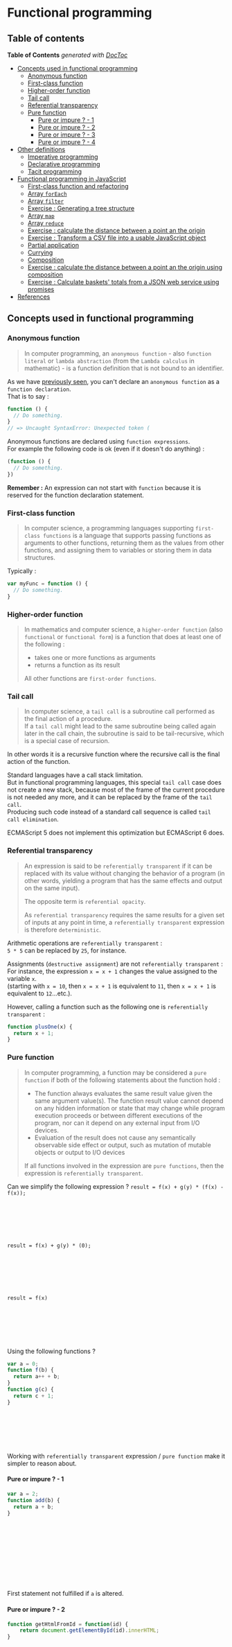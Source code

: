 # Functional programming

## Table of contents

<!-- START doctoc generated TOC please keep comment here to allow auto update -->
<!-- DON'T EDIT THIS SECTION, INSTEAD RE-RUN doctoc TO UPDATE -->
**Table of Contents**  *generated with [DocToc](https://github.com/thlorenz/doctoc)*

- [Concepts used in functional programming](#concepts-used-in-functional-programming)
  - [Anonymous function](#anonymous-function)
  - [First-class function](#first-class-function)
  - [Higher-order function](#higher-order-function)
  - [Tail call](#tail-call)
  - [Referential transparency](#referential-transparency)
  - [Pure function](#pure-function)
    - [Pure or impure ? - 1](#pure-or-impure----1)
    - [Pure or impure ? - 2](#pure-or-impure----2)
    - [Pure or impure ? - 3](#pure-or-impure----3)
    - [Pure or impure ? - 4](#pure-or-impure----4)
- [Other definitions](#other-definitions)
  - [Imperative programming](#imperative-programming)
  - [Declarative programming](#declarative-programming)
  - [Tacit programming](#tacit-programming)
- [Functional programming in JavaScript](#functional-programming-in-javascript)
  - [First-class function and refactoring](#first-class-function-and-refactoring)
  - [Array `forEach`](#array-foreach)
  - [Array `filter`](#array-filter)
  - [Exercise : Generating a tree structure](#exercise--generating-a-tree-structure)
  - [Array `map`](#array-map)
  - [Array `reduce`](#array-reduce)
  - [Exercise : calculate the distance between a point an the origin](#exercise--calculate-the-distance-between-a-point-an-the-origin)
  - [Exercise : Transform a CSV file into a usable JavaScript object](#exercise--transform-a-csv-file-into-a-usable-javascript-object)
  - [Partial application](#partial-application)
  - [Currying](#currying)
  - [Composition](#composition)
  - [Exercise : calculate the distance between a point an the origin using composition](#exercise--calculate-the-distance-between-a-point-an-the-origin-using-composition)
  - [Exercise : Calculate baskets' totals from a JSON web service using promises](#exercise--calculate-baskets-totals-from-a-json-web-service-using-promises)
- [References](#references)

<!-- END doctoc generated TOC please keep comment here to allow auto update -->

## Concepts used in functional programming

### Anonymous function

> In computer programming, an `anonymous function` - also `function literal` or `lambda abstraction` (from the `Lambda calculus` in mathematic) - is a function definition that is not bound to an identifier.

As we have [previously seen](https://github.com/tonai/Lightning-talks/blob/master/JavaScript/01_Vanilla/03_Functions-and-Scope.md), you can't declare an `anonymous function` as a `function declaration`.  
That is to say :
```JavaScript
function () {
  // Do something.
}
// => Uncaught SyntaxError: Unexpected token (
```

Anonymous functions are declared using `function expressions`.  
For example the following code is ok (even if it doesn't do anything) :
```JavaScript
(function () {
  // Do something.
})
```

**Remember :** An expression can not start with `function` because it is reserved for the function declaration statement.

### First-class function

> In computer science, a programming languages supporting `first-class functions` is a language that supports passing functions as arguments to other functions, returning them as the values from other functions, and assigning them to variables or storing them in data structures.

Typically :
```JavaScript
var myFunc = function () {
  // Do something.
}
```

### Higher-order function

> In mathematics and computer science, a `higher-order function` (also `functional` or `functional form`) is a function that does at least one of the following :
> * takes one or more functions as arguments
> * returns a function as its result
>
> All other functions are `first-order functions`.

### Tail call

> In computer science, a `tail call` is a subroutine call performed as the final action of a procedure.  
> If a `tail call` might lead to the same subroutine being called again later in the call chain, the subroutine is said to be tail-recursive, which is a special case of recursion.

In other words it is a recursive function where the recursive call is the final action of the function.

Standard languages have a call stack limitation.  
But in functional programming languages, this special `tail call` case does not create a new stack, because most of the frame of the current procedure is not needed any more, and it can be replaced by the frame of the `tail call`.  
Producing such code instead of a standard call sequence is called `tail call elimination`.

ECMAScript 5 does not implement this optimization but ECMAScript 6 does.

### Referential transparency

> An expression is said to be `referentially transparent` if it can be replaced with its value without changing the behavior of a program (in other words, yielding a program that has the same effects and output on the same input).
>
> The opposite term is `referential opacity`.
>
> As `referential transparency` requires the same results for a given set of inputs at any point in time, a `referentially transparent` expression is therefore `deterministic`.

Arithmetic operations are `referentially transparent` :  
`5 * 5` can be replaced by `25`, for instance.

Assignments (`destructive assignment`) are not `referentially transparent` :  
For instance, the expression `x = x + 1` changes the value assigned to the variable `x`.  
(starting with `x = 10`, then `x = x + 1` is equivalent to `11`, then `x = x + 1` is equivalent to `12`...etc.).

However, calling a function such as the following one is `referentially transparent` :
```JavaScript
function plusOne(x) {
  return x + 1;
}
```

### Pure function

> In computer programming, a function may be considered a `pure function` if both of the following statements about the function hold :
> * The function always evaluates the same result value given the same argument value(s). The function result value cannot depend on any hidden information or state that may change while program execution proceeds or between different executions of the program, nor can it depend on any external input from I/O devices.
> * Evaluation of the result does not cause any semantically observable side effect or output, such as mutation of mutable objects or output to I/O devices
>
> If all functions involved in the expression are `pure functions`, then the expression is `referentially transparent`.  

Can we simplify the following expression ?
`result = f(x) + g(y) * (f(x) - f(x));`

&nbsp;

&nbsp;

&nbsp;

`result = f(x) + g(y) * (0);`

&nbsp;

&nbsp;

&nbsp;

`result = f(x)`

&nbsp;

&nbsp;

&nbsp;

Using the following functions ?
```JavaScript
var a = 0;
function f(b) {
  return a++ + b;
}
function g(c) {
  return c + 1;
}
```

&nbsp;

&nbsp;

&nbsp;

Working with `referentially transparent` expression / `pure function` make it simpler to reason about.

#### Pure or impure ? - 1

```JavaScript
var a = 2;
function add(b) {
  return a + b;
}
```

&nbsp;

&nbsp;

&nbsp;

&nbsp;

&nbsp;

First statement not fulfilled if `a` is altered.

#### Pure or impure ? - 2

```JavaScript
function getHtmlFromId = function(id) {
    return document.getElementById(id).innerHTML;
}
```

&nbsp;

&nbsp;

&nbsp;

&nbsp;

&nbsp;

First statement not fulfilled : DOM can altered.

#### Pure or impure ? - 3

```JavaScript
function add(a, b) {
  console.log(a, b);
  return a + b;
}
```

&nbsp;

&nbsp;

&nbsp;

&nbsp;

&nbsp;

Second statement not fulfilled : output to console.

#### Pure or impure ? - 4

```JavaScript
function append(a) {
  a.push(null);
  return a;
}
```

&nbsp;

&nbsp;

&nbsp;

&nbsp;

&nbsp;

Second statement not fulfilled : the parameter `a` is altered by the `push` method.

## Other definitions

### Imperative programming

> In computer science, `imperative programming` is a `programming paradigm` - a style of building the structure and elements of computer programs - that uses statements (instructions) that change a program's state.
>
> Imperative programming focuses on describing **how** a program operates.

Example => print numbers from 0 to 9 :
```JavaScript
for (var i = 0; i < 10; i++) {
  console.log(i);
}
```

### Declarative programming

> In computer science, `declarative programming` is a `programming paradigm` that expresses the logic of a computation without describing its control flow.

For example SQL is a declarative programming language.  
You don't describe **how** the query should be parsed or executed.

### Tacit programming

> `Tacit programming`, also called `point-free programming`, is a `programming paradigm` in which function definitions do not identify the arguments (or "points") on which they operate.  
> Instead the definitions merely **compose** other functions, among which are `combinators` - `higher-order functions` that uses only function application and earlier defined `combinators` to define a result from its arguments - that manipulate the arguments.

In other words it is the style of programming functions where the parameter is not mentioned.  
UNIX scripting uses this paradigm with pipes.

Example => count distinct URL containing `google` in Apache access log :
```shell
cat access.log | cut -d " " -f 7 | grep 'google' | uniq | wc -l
```

You can create a new "function" for this specific need :
```shell
alias countGoogle='cut -d " " -f 7 | grep 'google' | uniq | wc -l'
cat access.log | countGoogle
```

`countGoogle` is a `tacit or point-free composition`.

## Functional programming in JavaScript

### First-class function and refactoring

Imagine the following code :
```JavaScript
var unicornEl = document.getElementById('unicorn');
unicornEl.className += ' is-magic';
spin(unicornEl);

var fairyEl = document.getElementById('fairy');
fairyEl.className += ' is-magic';
sparkle(fairyEl);

var kittenEl = document.getElementById('kitten');
kittenEl.className += ' is-magic';
rainbowTrail(kittenEl);
```

It can clearly be re-factored using this kind of function :
```JavaScript
function addMagic(id, effect) {
  var element = document.getElementById(id);
  element.className += ' is-magic';
  effect(element);
}
```

And then call it :
```JavaScript
addMagic('unicorn', spin);
addMagic('fairy', sparkle);
addMagic('kitten', rainbow);
```

### Array `forEach`

But now, what if we need to call the `addMagic` function successively a lot of time ?  
We can use an array and iterate through like this :
```JavaScript
var magicalArray = [
  {id: 'unicorn', effect: spin},
  {id: 'fairy',   effect: sparkle},
  {id: 'kitten',  effect: rainbow},
  // [...]
];
for (var i = 0; i < magicalArray.length; i++) {
  addMagic(magicalArray[i].id, magicalArray[i].effect);
}
```

And what if we need to pass more data for each element in the array ? (like the class name...etc.)

Let's rework our `addMagic` function so that it can be called with a simple (and extensible) argument :
```JavaScript
function addMagic(obj) {
  var element = document.getElementById(obj.id);
  element.className += ' ' + obj.className;
  effect(obj.element);
}
```

```JavaScript
for (var i = 0; i < magicalArray.length; i++) {
  addMagic(magicalArray[i]);
}
```

Iterating over an array is a really common feature that we can make a function for that (an `higher-order function`) :
```JavaScript
function forEach (func, array) {
  for (var i = 0; i < array.length; i++) {
    func(array[i]);
  }
}
```

Now it becomes :
```JavaScript
var magicalArray = [
  {id: 'unicorn', effect: spin    , className: 'is-magic'},
  {id: 'fairy',   effect: sparkle , className: 'is-magic'},
  {id: 'kitten',  effect: rainbow , className: 'is-magic'},
  // [...]
];

forEach(addMagic, magicalArray);
```

Iterating over an array is so a common feature that is included in the language itself since [ECMAScript 5 (> IE8)](http://kangax.github.io/compat-table/es5/#test-Array_methods_Array.prototype.forEach) :
```JavaScript
magicalArray.forEach(addMagic);
```

The callback passed to `forEach` will get the element itself as the first argument and the element's index in the array as the second argument.

We have now transformed the code from an `imperative style` to a `declarative style`.  
We also make are code more composable.  
Convinced ? Let's continue.

### Array `filter`

Let's imagine we have the following data :
```JavaScript
var animals = [
  {species: 'dog', name: 'Pongo'},
  {species: 'cat', name: 'Duchesse'},
  {species: 'cat', name: 'Thomas O\'Malley'},
  {species: 'dog', name: 'Perdita'},
  {species: 'dog', name: 'Lucky'},
  {species: 'cat', name: 'Berlioz'},
  {species: 'cat', name: 'Toulouse'},
];
```

And we only want the dogs.  
Let's do it in the `imperative style` :
```JavaScript
var dogs = [];
for (var i = 0; i < animals.length; i++) {
  if (animals[i].species === 'dog') {
    dogs.push(animals[i]);
  }
}
```

Now use the `filter` function :
```JavaScript
var dogs = animals.filter(function(animal) {
  return animal.species === 'dog';
});
```

Advantages ?

1. It is a shorter syntax (less code means less bug)
2. We have decoupled the filtering functionality from the test

Let's write it a little bit different :
```JavaScript
var isDog = function(animal) {
  return animal.species === 'dog';
};
var dogs = animals.filter(isDog);
```

The `isDog` function can be easily reused and is only doing what its name says.  
`isDog` is a pure function !

### Exercise : Generating a tree structure

Imagine the following data :
```JavaScript
var menuItems = [
  {id: 1, parent: null, title: 'root'},
  {id: 2, parent: 1, title: 'Menu 1'},
  {id: 3, parent: 1, title: 'Menu 2'},
  {id: 4, parent: 2, title: 'Menu 1/1'},
  {id: 5, parent: 2, title: 'Menu 1/2'},
  {id: 6, parent: 3, title: 'Menu 2/1'},
  {id: 7, parent: 3, title: 'Menu 2/2'}
];
```

Desired format :
```JavaScript
var tree = {
  'root': {
    'Menu 1': {
      'Menu 1/1': {},
      'Menu 1/2': {}
    },
    'Menu 2': {
      'Menu 2/1': {},
      'Menu 2/2': {}
    }
  }
};
```

Create a recursive function for generating the desired tree structure.

&nbsp;

&nbsp;

&nbsp;

&nbsp;

&nbsp;

Solution :
```JavaScript
function makeTree(flatList, parentId) {
  var tree = {};
  flatList
    .filter(function(item){
      return item.parent === parentId;
    })
    .forEach(function(item){
      tree[item.title] = makeTree(flatList, item.id);
    });
  return tree;
}

var tree = makeTree(menuItems, null);
```

### Array `map`

`map` allow us to iterate through each items in a array and return a new array of the same length where each items have been mapped with the given function.

Let's say we only want the name of the animals :
```JavaScript
var names = animals.map(function(animal) {
  return animal.name;
});
```

### Array `reduce`

`reduce` is a "swiss army knife" function you can use on an array and get a transformation of that array.

Let's say we want to get the total number of characters in the animal names :
```JavaScript
var total = animals.reduce(function(previousReturnValue, animal) {
  return previousReturnValue + animal.name.length;
}, 0);
```

`reduce` take 2 arguments, the second one being the initial value of the iteration.

The callback for reduce will get the return value from the previous iteration as the first argument.  
It will be equal to the initial value at the first iteration.

You can the following code to see what is happening :
```JavaScript
var total = animals.reduce(function(previousReturnValue, animal) {
  console.log(previousReturnValue);
  return previousReturnValue + animal.name.length;
}, 0);
```

### Exercise : calculate the distance between a point an the origin

Imagine the following object :
```JavaScript
var point = {
  x: 2,
  y: 3,
  z: 5,
  toString: function() {
    return '(' + this.x + ';' + this.y + ';' + this.z + ')';
  }
};
```

The mathematic formula needed is :
```JavaScript
d=√(x²+y²+z²)
```

Now create a function that will calculate the distance for the given object.

&nbsp;

&nbsp;

&nbsp;

&nbsp;

&nbsp;

Solution :
```JavaScript
var _ = require('lodash');

var distance = function(point) {
  var value = _.values(point)
    .filter(function(coordinate){
      return typeof coordinate == 'number';
    })
    .map(function(coordinate) {
      return coordinate * coordinate;
    })
    .reduce(function(previousReturnValue, coordinate){
      return previousReturnValue + coordinate;
    }, 0);
  return Math.sqrt(value);
};
```

Now use ES6 arrow function.

&nbsp;

&nbsp;

&nbsp;

&nbsp;

&nbsp;

Solution :
```JavaScript
var _ = require('lodash');
var distance = function(point) {
  var value = _.values(point)
    .filter(x => typeof x == 'number')
    .map(x => x * x)
    .reduce((a, b) => a + b, 0);
  return Math.sqrt(value);
};
```

Do you see the power ?  
ES6 arrow function syntax perfectly suits with functional programming.

### Exercise : Transform a CSV file into a usable JavaScript object

CSV input file `03_input.csv` :
```CSV
John,Doe,Jacket,70,1
John,Doe,Socks,10,2
Nikita,Smith,Dress,50,1
Nikita,Smith,Tights,10,3
Nikita,Smith,Shoe,90,1
```

JavaScript desired output :
```JavaScript
var output = {
  'John Doe': [
    {name: "Jacket", price: 70, quantity: 1},
    {name: "Socks", price: 10, quantity: 2}
  ],
  'Nikita Smith': [
    {name: "Dress", price: 50, quantity: 1},
    {name: "Tights", price: 10, quantity: 3},
    {name: "Shoe", price: 90, quantity: 1}
  ]
};
```

&nbsp;

&nbsp;

&nbsp;

&nbsp;

&nbsp;

Solution :
```JavaScript
var fs = require('fs');

var output = fs.readFileSync('01_input.csv', 'utf8')
  .trim()
  .split('\n')
  .map(line => line.split(','))
  .reduce((customers, line) => {
    var name = line[0] + ' ' + line[1];
    customers[name] = customers[name] || [];
    customers[name].push({
      name: line[2],
      price: line[3],
      quantity: line[4],
    });
    return customers;
  }, {});

console.log(JSON.stringify(output, null, 2));
```

### Partial application

> In computer science, `partial application` (or `partial function application`) refers to the process of fixing a number of arguments to a function, producing another function of smaller arity.

Imagine the following HTML code :
```HTML
<div>
  <button class="toggle">Toggle button</button>
  <div class="content">
    Lorem ipsum...
  </div>
</div>
```

And the following event listener :
```JavaScript
var toggle = function() {
  var target = document.getElementsByClassName('content')[0];
  var className = 'hidden';
  target.classList.toggle(className);
};
```

Binded to the DOM element :
```JavaScript
var trigger = document.getElementsByClassName('toggle')[0];
trigger.addEventListener('click', toggle);
```

[CodePen example](http://codepen.io/tonai/pen/mPbNzX).

Now what if we want to create a show and a hide button ?
```HTML
<div>
  <button class="toggle">Toggle button</button>
  <button class="show">Show button</button>
  <button class="hide">Hide button</button>
  <div class="content">
    Lorem ipsum...
  </div>
</div>
```

```JavaScript
var trigger = document.getElementsByClassName('toggle')[0];
trigger.addEventListener('click', toggle);
var trigger = document.getElementsByClassName('show')[0];
trigger.addEventListener('click', open);
var trigger = document.getElementsByClassName('hide')[0];
trigger.addEventListener('click', close);
```

We can create a separate `show` and `hide` functions and call them into the `toggle` function :
```JavaScript
var show = function() {
  var target = document.getElementsByClassName('content')[0];
  var className = 'hidden';
  target.classList.remove(className);
}

var hide = function() {
  var target = document.getElementsByClassName('content')[0];
  var className = 'hidden';
  target.classList.add(className);
}






var toggle = function() {
  var target = document.getElementsByClassName('content')[0];
  var className = 'hidden';
  if ((index = (target.className || '').indexOf(className)) !== -1) {
    show();
  } else {
    hide();
  }
};
```

[CodePen example](http://codepen.io/tonai/pen/zqOgEx).

It does not feel really re-factored...

How about using an other argument in the previous toggle version to enforce the desired state ?
```JavaScript
var toggle = function(state) {
  var target = document.getElementsByClassName('content')[0];
  var className = 'hidden';
  var index = (target.className || '').indexOf(className);
  if (state === true || (state !== false && index !== -1)) {
    target.classList.remove(className);
  } else {
    target.classList.add(className);
  }
};
```

Now how am I creating the `show` and `hide` function ? By using `partial application`.  
Here we want to pre-fill the state property with the desired value `true` or `false`.  
In JavaScript this can be done by using the `bind` function :
```JavaScript
var show = toggle.bind(null, true);
var hide = toggle.bind(null, false);
```

Or directly in the event listeners declaration :
```JavaScript
var trigger = document.getElementsByClassName('toggle')[0];
trigger.addEventListener('click', toggle.bind(null, null));
var trigger = document.getElementsByClassName('show')[0];
trigger.addEventListener('click', toggle.bind(null, true));
var trigger = document.getElementsByClassName('hide')[0];
trigger.addEventListener('click', toggle.bind(null, false));
```

And why not doing the same for the target element and the className ?
```JavaScript
var toggle = function(className, target, state) {
  var index = (target.className || '').indexOf(className);
  if (state === true || (state !== false && index !== -1)) {
    target.classList.remove(className);
  } else {
    target.classList.add(className);
  }
};
```

```JavaScript
var className = 'hidden';
var target = document.getElementsByClassName('content')[0];
var trigger = document.getElementsByClassName('toggle')[0];
trigger.addEventListener('click', toggle.bind(null, className, target, null));
var trigger = document.getElementsByClassName('show')[0];
trigger.addEventListener('click', toggle.bind(null, className, target, true));
var trigger = document.getElementsByClassName('hide')[0];
trigger.addEventListener('click', toggle.bind(null, className, target, false));
```

[CodePen example](http://codepen.io/tonai/pen/jqNgoj).

### Currying

> In mathematics and computer science, `currying` is the technique of translating the evaluation of a function that takes multiple arguments (or a tuple of arguments) into evaluating a sequence of functions, each with a single argument.

In JavScript the curry function is not native and you will need to write it yourself or to use an external library like : underscore, lodash, ramda, functional.js, fnjs...etc.

Let's imagine we have the following data :
```JavaScript
var animals = [
  {species: 'dog', name: 'Pongo'},
  {species: 'cat', name: 'Duchesse'},
  {species: 'cat', name: 'Thomas O\'Malley'},
  {species: 'dog', name: 'Perdita'},
  {species: 'dog', name: 'Lucky'},
  {species: 'cat', name: 'Berlioz'},
  {species: 'cat', name: 'Toulouse'},
];
```

And we only want the dogs.  
But instead of using a `isDog` function we will use a more generic function `isSomeSpecies` which take the species we want to filter on as first argument :
```JavaScript
var isSomeSpecies = function(species, animal) {
  return animal.species === species;
};
```

Now how do we use this function in the filter ?
```JavaScript
var dogs = animals.filter(/*isSomeSpecies ?*/);
```

&nbsp;

&nbsp;

&nbsp;

By using the curry function :
```JavaScript
var R = require('ramda');

isSomeSpecies = R.curry(isSomeSpecies);

var dogs = animals.filter(isSomeSpecies('dog'));
```

Easy right ?

Curried function are real practical and easy to use :
```JavaScript
var R = require('ramda');

var someOperation = function(a, b, c) {
  return a + b * c;
}
someOperation = R.curry(someOperation);

someOperation(1, 2, 3); // 7
someOperation(1)(2)(3); // 7
someOperation(1, 2)(3); // 7
someOperation(1)(2, 3); // 7
```

So easy you can turn all your code using curried functions.  
Just take care of the arguments order.

Some libraries have a `curryRight` function which take the arguments in the reverse order :
```JavaScript
var fn = require('fn.js');
var someOperation = function(a, b, c) {
  return a + b * c;
}
someOperation = fn.curryRight(someOperation);
someOperation(3)(2)(1); // 7
```

### Composition

Composition is a tool for combining simple functions together.

The idea is to use functions that take only argument, to combine them together and to return a new function.  
The output of each function populates the input of the next function.

Like `curry`, the `combine` function can be found in functional programming libraries.

Example :
```JavaScript
var R = require('ramda');

function convertLinks(text) {
  var pattern = /\[([^\]]*)\]\(([^\)]*)\)/i;
  return text.replace(pattern, '<a href="$2">$1</a>');
}

function convertParagraph(text) {
  var pattern = /([\n]{2,})/ig;
  return text.replace(pattern, '</p><p>');
}

function convertLineBreak(text) {
  var pattern = /(\n)/ig;
  return text.replace(pattern, '<br/>');
}

function wrapWithParagraph(text) {
  return '<p>' + text + '</p>';
}

var input = `Functional programming

A lightning talk explaining the concept of functional programming in JavaScript.
Written by Tony Cabaye.

Support is available [here](https://github.com/tonai/Lightning-talks)`;

var processSimpleMarkdown = R.compose(wrapWithParagraph, convertLineBreak, convertParagraph, convertLinks);

var output = processSimpleMarkdown(input);
```

Here the order of execution inside `processSimpleMarkdown` is :

1. `convertLinks`
2. `convertParagraph`
3. `convertLineBreak`
4. `wrapParagraph`

Because it is related to that notation :
```JavaScript
processSimpleMarkdown = function(input) {
  return wrapWithParagraph(convertLineBreak(convertParagraph(convertLinks(input))));
}
```

you may wonder why the `compose` is useful if it can be written like above.  
Because you can combine it with curried function.  
For example by simply changing the `wrapParagraph` into a more generic function :
```JavaScript
function wrapWithTag(tag, text) {
  return '<' + tag + '>' + text + '</' + tag + '>';
}
wrapWithTag = R.curry(wrapWithTag);

var processSimpleMarkdown = R.compose(wrapWithTag('p'), convertLineBreak, convertParagraph, convertLinks);
```

 This is much simpler than the nested version.

 **Note :** in the Example above `processSimpleMarkdown` is `point-free style` defined function because parameters are not explicit (because it is a composition of other functions).

If you prefer the UNIX scripting reading direction, some libraries have a `pipe` function which take the arguments in the reverse order :
```JavaScript
var processSimpleMarkdown = R.pipe(convertLinks, convertParagraph, convertLineBreak, wrapWithParagraph);
```

### Exercise : calculate the distance between a point an the origin using composition

Like above, imagine the following object :
```JavaScript
var point = {
  x: 2,
  y: 3,
  z: 5,
  toString: function() {
    return '(' + this.x + ';' + this.y + ';' + this.z + ')';
  }
};
```

And by using the following small functions :
```JavaScript
var R = require('ramda');

function square(value) {
  return value * value;
}

function sum(a, b) {
  return a + b;
}
sum = R.curry(sum);

function istypeOf(type, coordinate) {
  return typeof coordinate == type;
}
istypeOf = R.curry(istypeOf);
```

Take a look to following [Ramda](http://ramdajs.com/docs/) functions :
* [values](http://ramdajs.com/docs/#values)
* [filter](http://ramdajs.com/docs/#filter)
* [map](http://ramdajs.com/docs/#map)
* [reduce](http://ramdajs.com/docs/#reduce)

And create a `distance` function that is a composition.

&nbsp;

&nbsp;

&nbsp;

&nbsp;

&nbsp;

Solution :
```JavaScript
var filterOnlyNumbers = R.filter(istypeOf('number'));
var squareMap = R.map(square);
var sumTogether = R.reduce(sum, 0);

var distance = R.compose(Math.sqrt, sumTogether, squareMap, filterOnlyNumbers, R.values);

var result = distance(point);
```

### Exercise : Calculate baskets' totals from a JSON web service using promises

Imagine we get a JSON web service with the following output :
```JSON
{
  "baskets": {
    "John Doe": [
      {"name": "Jacket", "price": 70, "quantity": 1},
      {"name": "Socks", "price": 10, "quantity": 2}
    ],
    "Nikita Smith": [
      {"name": "Dress", "price": 50, "quantity": 1},
      {"name": "Tights", "price": 10, "quantity": 3},
      {"name": "Shoe", "price": 90, "quantity": 1}
    ]
  }
}
```
You can create the web service by using [json-server](https://github.com/typicode/json-server).

Use the following function to get the promised content :
```JavaScript
var request = require('ajax-request');
const URL = 'http://localhost:3000/db';

function getBaskets() {
  return new Promise(function(resolve, reject){
    request(URL, function(err, res, body){
      if (err) {
        reject(body);
      } else {
        resolve(body);
      }
    });
  });
}
```

Cut the application into small pieces and use above techniques in association with promises to get the total for each basket.

You might need following [Ramda](http://ramdajs.com/docs/) functions  :
* [prop](http://ramdajs.com/docs/#prop)
* [map](http://ramdajs.com/docs/#map)
* [reduce](http://ramdajs.com/docs/#reduce)
* [mapObjIndexed](http://ramdajs.com/docs/#mapObjIndexed)

&nbsp;

&nbsp;

&nbsp;

&nbsp;

&nbsp;

Small functions :
```JavaScript
var R = require('ramda');

function sum(a, b) {
  return a + b;
}
sum = R.curry(sum);

function itemTotal(basketItem) {
  return basketItem.price * basketItem.quantity;
}
```

All together :
```JavaScript
getBaskets()
  .then(JSON.parse)
  .then(R.prop('baskets'))
  .then(R.mapObjIndexed(R.map(itemTotal)))
  .then(R.mapObjIndexed(R.reduce(sum, 0)))
  .then(console.log);
```

**Warning :** Here we can't transform `R.mapObjIndexed(R.map(itemTotal))` with a composition because when we add the parameter it look like this `R.mapObjIndexed(R.map(itemTotal))(input)` and it is not what it is intended for composition (`R.mapObjIndexed(R.map(itemTotal(input)))`).

## References

* [Functional programming](https://en.wikipedia.org/wiki/Functional_programming)
* [Anonymous function](https://en.wikipedia.org/wiki/Anonymous_function)
* [Lambda calculus](https://en.wikipedia.org/wiki/Lambda_calculus)
* [First-class function](https://en.wikipedia.org/wiki/First-class_function)
* [Higher-order function](https://en.wikipedia.org/wiki/Higher-order_function)
* [Tail call](https://en.wikipedia.org/wiki/Tail_call)
* [Pure function](https://en.wikipedia.org/wiki/Pure_function)
* [Referential transparency](https://en.wikipedia.org/wiki/Referential_transparency)
* [Imperative programming](https://en.wikipedia.org/wiki/Imperative_programming)
* [Declarative programming](https://en.wikipedia.org/wiki/Declarative_programming)
* [Tacit programming](https://en.wikipedia.org/wiki/Tacit_programming)
* [Partial application](https://en.wikipedia.org/wiki/Partial_application)
* [Currying](https://en.wikipedia.org/wiki/Currying)
* [A Gentle Introduction to Functional JavaScript](http://jrsinclair.com/articles/2016/gentle-introduction-to-functional-javascript-intro/)
* [Why Curry Helps](https://hughfdjackson.com/javascript/why-curry-helps/)
* [funfunfunction](https://www.youtube.com/channel/UCO1cgjhGzsSYb1rsB4bFe4Q)
